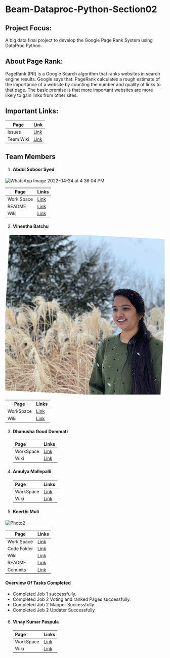# Beam-Dataproc-Python-Section02
## Project Focus:
 A big data final project to develop the Google Page Rank System using DataProc Python.
## About Page Rank:
PageRank (PR) is a Google Search algorithm that ranks websites in search engine results. Google says that: PageRank calculates a rough estimate of the importance of a website by counting the number and quality of links to that page. The basic premise is that more important websites are more likely to gain links from other sites.


## Important Links:


|Page|Link|
|--|--|
|Issues|[Link](https://github.com/AbdulSuboor-Syed/Beam-Python-Section02/issues)|
|Team Wiki|[Link](https://github.com/AbdulSuboor-Syed/Beam-Python-Section02/wiki)|

## Team Members
1. #### Abdul Suboor Syed

![WhatsApp Image 2022-04-24 at 4 36 04 PM](https://user-images.githubusercontent.com/77645775/164997700-a1153ebd-5a8c-4c0c-9d15-73eead309ba6.jpeg)


   |Page|Links|
   |--|--|
   |Work Space|[Link](https://github.com/AbdulSuboor-Syed/Beam-Python-Section02/tree/main/Abdul-Suboor-Syed-WorkSpace)|
   |README|[Link](https://github.com/AbdulSuboor-Syed/Beam-Python-Section02/blob/main/Abdul-Suboor-Syed-WorkSpace/README.md)|
   |Wiki|[Link](https://github.com/AbdulSuboor-Syed/Beam-Python-Section02/wiki)|
2. #### Vineetha Batchu
![My Image](Vineetha-Batchu-WorkSpace/my-image.jpg)

   |Page|Links|
   |---|---|
   |WorkSpace|[Link](https://github.com/AbdulSuboor-Syed/Beam-Python-Section02/tree/main/Vineetha-Batchu-WorkSpace)|
   |Wiki|[Link](https://github.com/AbdulSuboor-Syed/Beam-Python-Section02/wiki/Vineetha-Batchu)|

   
3. #### Dhanusha Goud Dommati

      |Page|Links|
      |---|---|
      |WorkSpace|[Link](https://github.com/AbdulSuboor-Syed/Beam-Python-Section02/tree/main/Dhanusha-Dommati-WorkSpace)|
      |Wiki|[Link](https://github.com/AbdulSuboor-Syed/Beam-Python-Section02/wiki/Dhanusha-Dommati)|
      

      
      
4. #### Amulya Mallepalli

     |Page|Links|
     |---|---|
     |WorkSpace|[Link](https://github.com/AbdulSuboor-Syed/Beam-Python-Section02/tree/main/Amulya-Mallepalli-WorkSpace)|
     |Wiki|[Link](https://github.com/AbdulSuboor-Syed/Beam-Python-Section02/wiki/Amulya-Mallepalli)|
      
      
      
      
      
5. #### Keerthi Muli
![Photo2](https://user-images.githubusercontent.com/77706824/164998907-e3b1044e-92a4-468f-acb0-4e09c7d56cb5.jpeg)

   
   |Page|Links|
   |--|--|
   |Work Space|[Link](https://github.com/AbdulSuboor-Syed/Beam-Python-Section02/tree/main/Keerthi-Muli-WorkSpace)|
   |Code Folder|[Link](https://github.com/AbdulSuboor-Syed/Beam-Java-Section02/tree/main/Keerthi-Muli-WorkSpace/src/main/java/edu/nwmissouri/sixmusketeers/keerthimuli)|
   |Wiki|[Link](https://github.com/AbdulSuboor-Syed/Beam-Python-Section02/wiki/Keerthi-Muli)|
   |README| [Link](https://github.com/AbdulSuboor-Syed/Beam-Java-Section02/blob/main/Keerthi-Muli-WorkSpace/README.md)|
   |Commits| [Link](https://github.com/AbdulSuboor-Syed/Beam-Java-Section02/commits/main/Keerthi-Muli-WorkSpace)|
   
   
   
   
   
   
   
   #### Overview Of Tasks Completed
    
   - Completed Job 1 successfully.
   -	Completed Job 2 Voting and ranked Pages successfully.
   -	Completed Job 2 Mapper Successfully.
   - Completed Job 2 Updater Successfully
      


6. #### Vinay Kumar Paspula

      |Page|Links|
      |---|---|
      |WorkSpace|[Link](https://github.com/AbdulSuboor-Syed/Beam-Python-Section02/tree/main/Vinay-Paspula-WorkSpace)|
      |Wiki|[Link](https://github.com/AbdulSuboor-Syed/Beam-Python-Section02/wiki/Vinay-Kumar-Paspula)|
      
      
